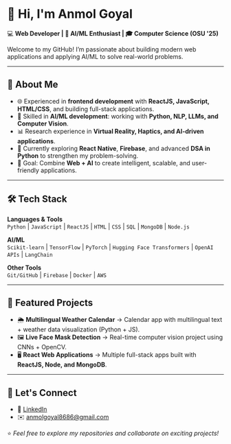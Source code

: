 # 👋 Hi, I'm Anmol Goyal  

💻 **Web Developer | 🤖 AI/ML Enthusiast | 🎓 Computer Science (OSU '25)**  

Welcome to my GitHub! I’m passionate about building modern web applications and applying AI/ML to solve real-world problems.  

---

## 🚀 About Me
- 🌐 Experienced in **frontend development** with **ReactJS, JavaScript, HTML/CSS**, and building full-stack applications.  
- 🤖 Skilled in **AI/ML development**: working with **Python, NLP, LLMs, and Computer Vision**.  
- 📊 Research experience in **Virtual Reality, Haptics, and AI-driven applications**.  
- 🌱 Currently exploring **React Native**, **Firebase**, and advanced **DSA in Python** to strengthen my problem-solving.  
- 🎯 Goal: Combine **Web + AI** to create intelligent, scalable, and user-friendly applications.  

---

## 🛠️ Tech Stack

**Languages & Tools**  
`Python` | `JavaScript` | `ReactJS` | `HTML` | `CSS` | `SQL` | `MongoDB` | `Node.js`  

**AI/ML**  
`Scikit-learn` | `TensorFlow` | `PyTorch` | `Hugging Face Transformers` | `OpenAI APIs` | `LangChain`  

**Other Tools**  
`Git/GitHub` | `Firebase` | `Docker` | `AWS`  

---

## 📌 Featured Projects

- 🌦️ **Multilingual Weather Calendar** → Calendar app with multilingual text + weather data visualization (Python + JS).  
- 🖼️ **Live Face Mask Detection** → Real-time computer vision project using CNNs + OpenCV.  
- 🖥️ **React Web Applications** → Multiple full-stack apps built with **ReactJS, Node, and MongoDB**. 

---

## 🤝 Let's Connect
- 💼 [LinkedIn](https://www.linkedin.com/in/anmolgoyal8686/)  
- ✉️ anmolgoyal8686@gmail.com  

⭐️ *Feel free to explore my repositories and collaborate on exciting projects!*  

<!--
**AnmolGoyal8686/AnmolGoyal8686** is a ✨ _special_ ✨ repository because its `README.md` (this file) appears on your GitHub profile.

Here are some ideas to get you started:

- 🔭 I’m currently working on ...
- 🌱 I’m currently learning ...
- 👯 I’m looking to collaborate on ...
- 🤔 I’m looking for help with ...
- 💬 Ask me about ...
- 📫 How to reach me: ...
- 😄 Pronouns: ...
- ⚡ Fun fact: ...
-->
